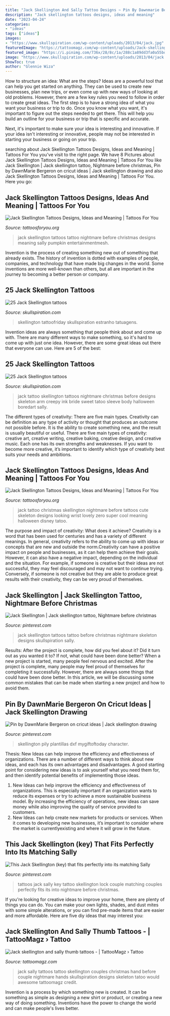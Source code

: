 ```yaml
---
title: "Jack Skellington And Sally Tattoo Designs ~ Pin By Dawnmarie Bergeron On Cricut Ideas"
description: "Jack skellington tattoos designs, ideas and meaning"
date: "2023-04-24"
categories:
- "ideas"
tags: ["ideas"]
images:
- "https://www.skullspiration.com/wp-content/uploads/2013/04/jack.jpg"
featuredImage: "https://tattoomagz.com/wp-content/uploads/Jack-skellington-and-sally-thumb-tattoos.jpg"
featured_image: "https://i.pinimg.com/736x/28/8c/1a/288c1a89dd3fa0a55bdb413a9c971973--skeleton-jack-jack-tattoo.jpg"
image: "https://www.skullspiration.com/wp-content/uploads/2013/04/jack.jpg"
ShowToc: true
author: "Glennie Wiza"
---
```



How to structure an idea: What are the steps?
Ideas are a powerful tool that can help you get started on anything. They can be used to create new businesses, plan new trips, or even come up with new ways of looking at old problems. However, there are a few key rules you need to follow in order to create great ideas.
The first step is to have a strong idea of what you want your business or trip to do. Once you know what you want, it's important to figure out the steps needed to get there. This will help you build an outline for your business or trip that is specific and accurate.

Next, it's important to make sure your idea is interesting and innovative. If your idea isn't interesting or innovative, people may not be interested in starting your business or going on your trip.

	

		
searching about Jack Skellington Tattoos Designs, Ideas and Meaning | Tattoos For You you've visit to the right page. We have 8 Pictures about Jack Skellington Tattoos Designs, Ideas and Meaning | Tattoos For You like Jack Skellington | Jack skellington tattoo, Nightmare before christmas, Pin by DawnMarie Bergeron on cricut ideas | Jack skellington drawing and also Jack Skellington Tattoos Designs, Ideas and Meaning | Tattoos For You. Here you go:
		
    
## Jack Skellington Tattoos Designs, Ideas And Meaning | Tattoos For You

<img loading=lazy src="https://www.tattoosforyou.org/wp-content/uploads/2016/03/Tattoos-of-Jack-Skellington.jpg" onerror="this.onerror=null;this.src='https://tse2.mm.bing.net/th?id=OIP.QcC0dpRYWRCErKKAqoxftwHaJ4&amp;pid=15.1';" alt="Jack Skellington Tattoos Designs, Ideas and Meaning | Tattoos For You">

_Source: tattoosforyou.org_

>jack skellington tattoos tattoo nightmare before christmas designs meaning sally pumpkin entertainmentmesh. 

	

Invention is the process of creating something new out of something that already exists. The history of invention is dotted with examples of people, companies, and technology that have made big changes in the world. Some inventions are more well-known than others, but all are important in the journey to becoming a better person or company.

    
## 25 Jack Skellington Tattoos

<img loading=lazy src="https://www.skullspiration.com/wp-content/uploads/2013/04/jack.jpg" onerror="this.onerror=null;this.src='https://tse3.mm.bing.net/th?id=OIP.hLW-aiA_8sqE6qU7CPJpwQHaJ4&amp;pid=15.1';" alt="25 Jack Skellington tattoos">

_Source: skullspiration.com_

>skellington tattoofriday skullspiration estranho tatuagens. 

	

Invention ideas are always something that people think about and come up with. There are many different ways to make something, so it's hard to come up with just one idea. However, there are some great ideas out there that everyone can use. Here are 5 of the best: 

    
## 25 Jack Skellington Tattoos

<img loading=lazy src="http://www.skullspiration.com/wp-content/uploads/2013/04/The-Nightmare-Before-Christmas-jack-skellington.jpg" onerror="this.onerror=null;this.src='https://tse2.mm.bing.net/th?id=OIP.Z1z1-nGsjY2GXZ8FX_RlGAHaLH&amp;pid=15.1';" alt="25 Jack Skellington tattoos">

_Source: skullspiration.com_

>jack tattoo skellington tattoos nightmare christmas before designs skeleton arm creepy ink bride sweet tatoo sleeve body halloween boredart sally. 

	

The different types of creativity: There are five main types.
Creativity can be definition as any type of activity or thought that produces an outcome not possible before. It is the ability to create something new, and the result is usually beautiful or useful. There are five main types of creativity: creative art, creative writing, creative baking, creative design, and creative music. Each one has its own strengths and weaknesses. If you want to become more creative, it’s important to identify which type of creativity best suits your needs and ambitions.

    
## Jack Skellington Tattoos Designs, Ideas And Meaning | Tattoos For You

<img loading=lazy src="http://www.tattoosforyou.org/wp-content/uploads/2016/03/Jack-Skellington-Tattoo-Wrist.jpg" onerror="this.onerror=null;this.src='https://tse4.mm.bing.net/th?id=OIP.J1ePPxc68eOibyy5kj9JbgHaNJ&amp;pid=15.1';" alt="Jack Skellington Tattoos Designs, Ideas and Meaning | Tattoos For You">

_Source: tattoosforyou.org_

>jack tattoo christmas skellington nightmare before tattoos cute skeleton designs looking wrist lovely zero super cool meaning halloween disney tatoo. 

	

The purpose and impact of creativity: What does it achieve?
Creativity is a word that has been used for centuries and has a variety of different meanings. In general, creativity refers to the ability to come up with ideas or concepts that are new and outside the norm.Creativity can have a positive impact on people and businesses, as it can help them achieve their goals. However, it can also have a negative impact, depending on the individual and the situation. For example, if someone is creative but their ideas are not successful, they may feel discouraged and may not want to continue trying. Conversely, if someone is not creative but they are able to produce great results with their creativity, they can be very proud of themselves.

    
## Jack Skellington | Jack Skellington Tattoo, Nightmare Before Christmas

<img loading=lazy src="https://i.pinimg.com/736x/28/8c/1a/288c1a89dd3fa0a55bdb413a9c971973--skeleton-jack-jack-tattoo.jpg" onerror="this.onerror=null;this.src='https://tse4.mm.bing.net/th?id=OIP.pDcoAtcB14BElCl7BYP7rQHaJl&amp;pid=15.1';" alt="Jack Skellington | Jack skellington tattoo, Nightmare before christmas">

_Source: pinterest.com_

>jack skellington tattoos tattoo before christmas nightmare skeleton designs skullspiration sally. 

	

Results: After the project is complete, how did you feel about it? Did it turn out as you wanted it to? If not, what could have been done better?
When a new project is started, many people feel nervous and excited. After the project is complete, many people may feel proud of themselves for completing it successfully. However, there are always some things that could have been done better. In this article, we will be discussing some common mistakes that can be made when starting a new project and how to avoid them.

    
## Pin By DawnMarie Bergeron On Cricut Ideas | Jack Skellington Drawing

<img loading=lazy src="https://i.pinimg.com/736x/99/05/97/9905975c0add5ce29a23f92678eb4f8d.jpg" onerror="this.onerror=null;this.src='https://tse4.mm.bing.net/th?id=OIP.bRUy0s_82fZg1QXPG4Md6wHaHa&amp;pid=15.1';" alt="Pin by DawnMarie Bergeron on cricut ideas | Jack skellington drawing">

_Source: pinterest.com_

>skellington pily plantillas dxf mygiftoftoday character. 

	

Thesis:
New Ideas can help improve the efficiency and effectiveness of organizations.
There are a number of different ways to think about new ideas, and each has its own advantages and disadvantages. A good starting point for considering new ideas is to ask yourself what you need them for, and then identify potential benefits of implementing those ideas.
1) New Ideas can help improve the efficiency and effectiveness of organizations.  This is especially important if an organization wants to reduce its expenses or try to achieve a more sustainable business model. By increasing the efficiency of operations, new ideas can save money while also improving the quality of service provided to customers. 
2) New Ideas can help create new markets for products or services. When it comes to developing new businesses, it’s important to consider where the market is currentlyexisting and where it will grow in the future.

    
## This Jack Skellington (key) That Fits Perfectly Into Its Matching Sally

<img loading=lazy src="https://i.pinimg.com/736x/b0/72/d3/b072d3430f6b4240560f2fd7151340cb--tattoo-couples-couple-tattoos.jpg" onerror="this.onerror=null;this.src='https://tse3.mm.bing.net/th?id=OIP.yvTHWx6OhCXnwMXAv3iV-wD6D6&amp;pid=15.1';" alt="This Jack Skellington (key) that fits perfectly into its matching Sally">

_Source: pinterest.com_

>tattoos jack sally key tattoo skellington lock couple matching couples perfectly fits its into nightmare before christmas. 

	

If you're looking for creative ideas to improve your home, there are plenty of things you can do. You can make your own lights, shades, and dust mites with some simple alterations, or you can find pre-made items that are easier and more affordable. Here are five diy ideas that may interest you: 

    
## Jack Skellington And Sally Thumb Tattoos - | TattooMagz › Tattoo

<img loading=lazy src="https://tattoomagz.com/wp-content/uploads/Jack-skellington-and-sally-thumb-tattoos.jpg" onerror="this.onerror=null;this.src='https://tse4.mm.bing.net/th?id=OIP.4kqovX3rzQUhtcXvXgBpXAHaJ6&amp;pid=15.1';" alt="Jack skellington and sally thumb tattoos - | TattooMagz › Tattoo">

_Source: tattoomagz.com_

>jack sally tattoos tattoo skellington couples christmas hand before couple nightmare hands skullspiration designs skeleton tatoo would awesome tattoomagz credit. 

	

Invention is a process by which something new is created. It can be something as simple as designing a new shirt or product, or creating a new way of doing something. Inventions have the power to change the world and can make people's lives better.


